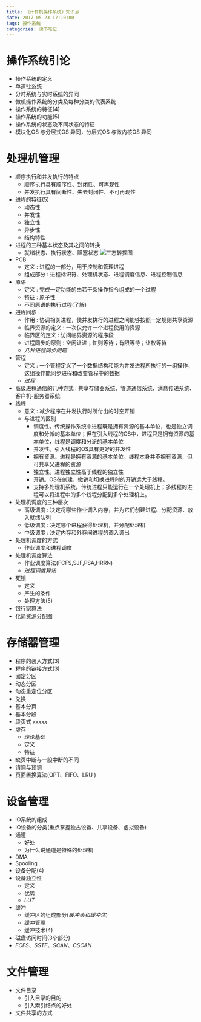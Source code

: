 ```yaml
---
title: 《计算机操作系统》知识点
date: 2017-05-23 17:10:00
tags: 操作系统
categories: 读书笔记
---
```


# 操作系统引论
* 操作系统的定义
* 单道批系统
* 分时系统与实时系统的异同
* 微机操作系统的分类及每种分类的代表系统
* 操作系统的特征(4)
* 操作系统的功能(5)
* 操作系统的状态及不同状态的特征
* 模块化OS 与分层式OS 异同，分层式OS 与微内核OS 异同


# 处理机管理
* 顺序执行和并发执行的特点
  * 顺序执行具有顺序性、封闭性、可再现性
  * 并发执行具有间断性、失去封闭性、不可再现性
* 进程的特征(5)
  * 动态性
  * 并发性
  * 独立性
  * 异步性
  * 结构特性
* 进程的三种基本状态及其之间的转换
  * 就绪状态、执行状态、阻塞状态
![三态转换图](http://7xshpr.com1.z0.glb.clouddn.com/OperatingSystem-2-0.jpg)
* PCB
  * 定义 : 进程的一部分，用于控制和管理进程
  * 组成部分 : 进程标识符、处理机状态、进程调度信息、进程控制信息
* 原语
  * 定义 : 完成一定功能的由若干条操作指令组成的一个过程
  * 特征 : 原子性
  * 不同原语的执行过程(了解)
* 进程同步
  * 作用 : 协调相关进程，使并发执行的进程之间能够按照一定规则共享资源
  * 临界资源的定义 : 一次仅允许一个进程使用的资源
  * 临界区的定义 : 访问临界资源的程序段
  * 进程同步的原则 : 空闲让进；忙则等待；有限等待；让权等待
  * *几种进程同步问题*
* 管程
  * 定义 : 一个管程定义了一个数据结构和能为并发进程所执行的一组操作，这组操作能同步进程和改变管程中的数据
  * *过程*
* 高级进程通信的几种方式 : 共享存储器系统、管道通信系统、消息传递系统、客户机-服务器系统
* 线程
  * 意义 : 减少程序在并发执行时所付出的时空开销
  * 与进程的区别
    * 调度性。传统操作系统中进程既是拥有资源的基本单位，也是独立调度和分派的基本单位；但在引入线程的OS中，进程只是拥有资源的基本单位，线程是调度和分派的基本单位
    * 并发性。引入线程的OS具有更好的并发性
    * 拥有资源。进程是拥有资源的基本单位。线程本身并不拥有资源，但可共享父进程的资源
    * 独立性。进程独立性高于线程的独立性
    * 开销。OS在创建、撤销和切换进程时的开销远大于线程。
    * 支持多处理机系统。传统进程只能运行在一个处理机上；多线程的进程可以将进程中的多个线程分配到多个处理机上。
* 处理机调度的三种层次
  * 高级调度 : 决定将哪些作业调入内存，并为它们创建进程、分配资源、放入就绪队列
  * 低级调度 : 决定哪个进程获得处理机，并分配处理机
  * 中级调度 : 决定内存和外存间进程的调入调出
* 处理机调度的方式
  * 作业调度和进程调度
* 处理机调度算法
  * 作业调度算法(FCFS,SJF,PSA,HRRN)
  * *进程调度算法*
* 死锁
  * 定义
  * 产生的条件
  * 处理方法(5)
* 银行家算法
* 化简资源分配图

# 存储器管理
* 程序的装入方式(3)
* 程序的链接方式(3)
* 固定分区
* 动态分区
* 动态重定位分区
* 兑换
* 基本分页
* 基本分段
* 段页式
*xxxxx*
* 虚存
  * 理论基础
  * 定义
  * 特征
* 缺页中断与一般中断的不同
* 请调与预调
* 页面置换算法(OPT、FIFO、LRU )

# 设备管理
* IO系统的组成
* IO设备的分类(重点掌握独占设备、共享设备、虚拟设备)
* 通道
  * 好处
  * 为什么说通道是特殊的处理机
* DMA
* Spooling
* 设备分配(4)
* 设备独立性
  * 定义
  * 优势
  * *LUT*
* 缓冲
  * 缓冲区的组成部分(*缓冲头和缓冲体*)
  * 缓冲管理
  * 缓冲技术(4)
* 磁盘访问时间(3个部分)
* *FCFS、SSTF、SCAN、CSCAN*

# 文件管理
* 文件目录
  * 引入目录的目的
  * 引入索引结点的好处
* 文件共享的方式
